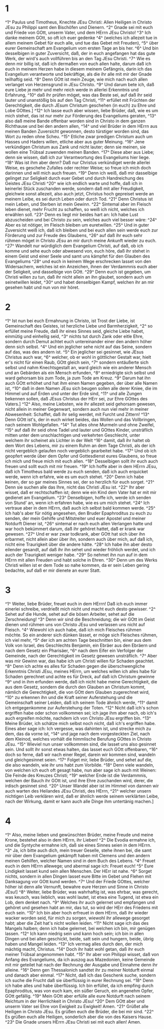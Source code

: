 # 1
^1^ Paulus und Timotheus, Knechte JEsu Christi: Allen Heiligen in Christo JEsu zu Philippi samt den Bischöfen und Dienern. ^2^ Gnade sei mit euch und Friede von GOtt, unserm Vater, und dem HErrn JEsu Christo! ^3^ Ich danke meinem GOtt, so oft ich euer gedenke ^4^ (welches ich allezeit tue in allem meinem Gebet für euch alle, und tue das Gebet mit Freuden), ^5^ über eurer Gemeinschaft am Evangelium vom ersten Tage an bis her. ^6^ Und bin desselbigen in guter Zuversicht, daß, der in euch angefangen hat das gute Werk, der wird's auch vollführen bis an den Tag JEsu Christi. ^7^ Wie es denn mir billig ist, daß ich dermaßen von euch allen halte, darum daß ich euch in meinem Herzen habe in diesem meinem Gefängnis, darin ich das Evangelium verantworte und bekräftige, als die ihr alle mit mir der Gnade teilhaftig seid. ^8^ Denn GOtt ist mein Zeuge, wie mich nach euch allen verlanget von Herzensgrund in JEsu Christo. ^9^ Und darum bete ich, daß eure Liebe je mehr und mehr reich werde in allerlei Erkenntnis und Erfahrung, ^10^ daß ihr prüfen möget, was das Beste sei, auf daß ihr seid lauter und unanstößig bis auf den Tag Christi, ^11^ erfüllet mit Früchten der Gerechtigkeit, die durch JEsum Christum geschehen (in euch) zu Ehre und Lobe GOttes.] ^12^ Ich lasse euch aber wissen, liebe Brüder, daß, wie es um mich stehet, das ist nur mehr zur Förderung des Evangeliums geraten, ^13^ also daß meine Bande offenbar worden sind in Christo in dem ganzen Richthause und bei den andern allen, ^14^ und viel Brüder in dem HErrn aus meinen Banden Zuversicht gewonnen, desto türstiger worden sind, das Wort zu reden ohne Scheu. ^15^ Etliche zwar predigen Christum auch um Hasses und Haders willen, etliche aber aus guter Meinung. ^16^ Jene verkündigen Christum aus Zank und nicht lauter; denn sie meinen, sie wollen eine Trübsal zuwenden meinen Banden. ^17^ Diese aber aus Liebe; denn sie wissen, daß ich zur Verantwortung des Evangeliums hier liege. ^18^ Was ist ihm aber denn? Daß nur Christus verkündiget werde allerlei Weise, es geschehe Zufalles oder rechter Weise; so freue ich mich doch darinnen und will mich auch freuen. ^19^ Denn ich weiß, daß mir dasselbige gelinget zur Seligkeit durch euer Gebet und durch Handreichung des Geistes JEsu Christi ^20^ wie ich endlich warte und hoffe, daß ich in keinerlei Stück zuschanden werde, sondern daß mit aller Freudigkeit, gleichwie sonst allezeit, also auch jetzt, Christus hoch gepreiset werde an meinem Leibe, es sei durch Leben oder durch Tod. ^21^ Denn Christus ist mein Leben, und Sterben ist mein Gewinn. ^22^ Sintemal aber im Fleisch leben dienet, mehr Frucht zu schaffen, so weiß ich nicht, welches ich erwählen soll. ^23^ Denn es liegt mir beides hart an: Ich habe Lust abzuscheiden und bei Christo zu sein, welches auch viel besser wäre: ^24^ Aber es ist nötiger, im Fleisch bleiben um euretwillen. ^25^ Und in guter Zuversicht weiß ich, daß ich bleiben und bei euch allen sein werde euch zur Förderung und zur Freude des Glaubens, ^26^ auf daß ihr euch sehr rühmen möget in Christo JEsu an mir durch meine Ankunft wieder zu euch. ^27^ Wandelt nur würdiglich dem Evangelium Christi, auf daß, ob ich komme und sehe euch oder abwesend von, euch höre, daß ihr stehet in einem Geist und einer Seele und samt uns kämpfet für den Glauben des Evangeliums ^28^ und euch in keinem Wege erschrecken lasset von den Widersachern, welches ist ein Anzeichen, ihnen der Verdammnis euch aber der Seligkeit, und dasselbige von GOtt. ^29^ Denn euch ist gegeben, um Christi willen zu tun, daß ihr nicht allein an ihn glaubet, sondern auch um seinetwillen leidet, ^30^ und habet denselbigen Kampf, welchen ihr an mir gesehen habt und nun von mir höret.

# 2
^1^ Ist nun bei euch Ermahnung in Christo, ist Trost der Liebe, ist Gemeinschaft des Geistes, ist herzliche Liebe und Barmherzigkeit, ^2^ so erfüllet meine Freude, daß ihr eines Sinnes seid, gleiche Liebe habet, einmütig und einhellig seid, ^3^ nichts tut durch Zank oder eitle Ehre, sondern durch Demut achtet euch untereinander einer den andern höher denn sich selbst. ^4^ Und ein jeglicher sehe nicht auf das Seine, sondern auf das, was des andern ist. ^5^ Ein jeglicher sei gesinnet, wie JEsus Christus auch war, ^6^ welcher, ob er wohl in göttlicher Gestalt war, hielt er's nicht für einen Raub, GOtt gleich sein, ^7^ sondern entäußerte sich selbst und nahm Knechtsgestalt an, ward gleich wie ein anderer Mensch und an Gebärden als ein Mensch erfunden, ^8^ erniedrigte sich selbst und ward gehorsam bis zum Tode, ja zum Tode am Kreuz. ^9^ Darum hat ihn auch GOtt erhöhet und hat ihm einen Namen gegeben, der über alle Namen ist, ^10^ daß in dem Namen JEsu sich beugen sollen alle derer Kniee, die im Himmel und auf Erden und unter der Erde sind, ^11^ und alle Zungen bekennen sollen, daß JEsus Christus der HErr sei, zur Ehre GOttes des Vaters.] ^12^ Also, meine Liebsten, wie ihr allezeit seid gehorsam gewesen, nicht allein in meiner Gegenwart, sondern auch nun viel mehr in meiner Abwesenheit: Schaffet, daß ihr selig werdet, mit Furcht und Zittern! ^13^ Denn GOtt ist's, der in euch wirket beides, das Wollen und das Vollbringen, nach seinem Wohlgefallen. ^14^ Tut alles ohne Murmeln und ohne Zweifel, ^15^ auf daß ihr seid ohne Tadel und lauter und GOttes Kinder, unsträflich mitten unter dem unschlachtigen und verkehrten Geschlecht, unter welchem ihr scheinet als Lichter in der Welt ^16^ damit, daß ihr haltet ob dem Wort des Lebens, mir zu einem Ruhm an dem Tage Christi, als der ich nicht vergeblich gelaufen noch vergeblich gearbeitet habe. ^17^ Und ob ich geopfert werde über dem Opfer und Gottesdienst eures Glaubens, so freue ich mich und freue mich mit euch allen. ^18^ Desselbigen sollt ihr euch auch freuen und sollt euch mit mir freuen. ^19^ Ich hoffe aber in dem HErrn JEsu, daß ich Timotheus bald werde zu euch senden, daß ich auch erquicket werde, wenn ich erfahre, wie es um euch stehet. ^20^ Denn ich habe keinen, der so gar meines Sinnes sei, der so herzlich für euch sorget. ^21^ Denn sie suchen alle das Ihre, nicht das Christi JEsu ist. ^22^ Ihr aber wisset, daß er rechtschaffen ist; denn wie ein Kind dem Vater hat er mit mir gedienet am Evangelium. ^23^ Denselbigen, hoffe ich, werde ich senden von Stund' an, wenn ich erfahren habe, wie es um mich stehet. ^24^ Ich vertraue aber in dem HErrn, daß auch ich selbst bald kommen werde. ^25^ Ich hab's aber für nötig angesehen, den Bruder Epaphroditus zu euch zu senden, der mein Gehilfe und Mitstreiter und euer Apostel und meiner Notdurft Diener ist, ^26^ sintemal er nach euch allen Verlangen hatte und war hoch bekümmert darum, daß ihr gehöret hattet, daß er krank war gewesen. ^27^ Und er war zwar todkrank, aber GOtt hat sich über ihn erbarmet, nicht allein aber über ihn, sondern auch über mich, auf daß ich, nicht eine Traurigkeit über die andere hätte. ^28^ Ich habe ihn aber desto eilender gesandt, auf daß ihr ihn sehet und wieder fröhlich werdet, und ich auch der Traurigkeit weniger habe. ^29^ So nehmet ihn nun auf in dem HErrn mit allen Freuden und habt solche in Ehren. ^30^ Denn um des Werks Christi willen ist er dem Tode so nahe kommen, da er sein Leben gering bedachte, auf daß er mir dienete an eurer Statt.

# 3
^1^ Weiter, liebe Brüder, freuet euch in dem HErrn! Daß ich euch immer einerlei schreibe, verdrießt mich nicht und macht euch desto gewisser. ^2^ Sehet auf die Hunde, sehet auf die bösen Arbeiter, sehet auf die Zerschneidung! ^3^ Denn wir sind die Beschneidung; die wir GOtt im Geist dienen und rühmen uns von Christo JEsu und verlassen uns nicht auf Fleisch. ^4^ Wiewohl ich auch habe, daß ich mich Fleisches rühmen möchte. So ein anderer sich dünken lässet, er möge sich Fleisches rühmen, ich viel mehr, ^5^ der ich am achten Tage beschnitten bin, einer aus dem Volk von Israel, des Geschlechts Benjamin, ein Ebräer aus den Ebräern und nach dem Gesetz ein Pharisäer, ^6^ nach dem Eifer ein Verfolger der Gemeinde, nach der Gerechtigkeit im Gesetz gewesen unsträflich. ^7^ Aber was mir Gewinn war, das habe ich um Christi willen für Schaden geachtet. ^8^ Denn ich achte es alles für Schaden gegen die überschwengliche Erkenntnis Christi JEsu, meines HErrn, um welches willen ich alles habe für Schaden gerechnet und achte es für Dreck, auf daß ich Christum gewinne ^9^ und in ihm erfunden werde, daß ich nicht habe meine Gerechtigkeit, die aus dem Gesetz, sondern die durch den Glauben an Christum kommt, nämlich die Gerechtigkeit, die von GOtt dem Glauben zugerechnet wird, ^10^ zu erkennen ihn und die Kraft seiner Auferstehung und die Gemeinschaft seiner Leiden, daß ich seinem Tode ähnlich werde, ^11^ damit ich entgegenkomme zur Auferstehung der Toten. ^12^ Nicht daß ich's schon ergriffen habe oder schon vollkommen sei; ich jage ihm aber nach, ob ich's auch ergreifen möchte, nachdem ich von Christo JEsu ergriffen bin. ^13^ Meine Brüder, ich schätze mich selbst noch nicht, daß ich's ergriffen habe. Eines aber sage ich: Ich vergesse, was dahinten ist, und strecke mich zu dem, das da vorne ist, ^14^ und jage nach dem vorgesteckten Ziel, nach dem Kleinod, welches vorhält die himmlische Berufung GOttes in Christo JEsu. ^15^ Wieviel nun unser vollkommen sind, die lasset uns also gesinnet sein. Und sollt ihr sonst etwas halten, das lasset euch GOtt offenbaren, ^16^ doch so ferne, daß wir nach einer Regel, darein wir kommen sind, wandeln und gleichgesinnet seien. ^17^ Folget mir, liebe Brüder, und sehet auf die, die also wandeln, wie ihr uns habt zum Vorbilde. ^18^ Denn viele wandeln, von welchen ich euch oft gesagt habe, nun aber sage ich auch mit Weinen: Die Feinde des Kreuzes Christi; ^19^ welcher Ende ist die Verdammnis, welchen der Bauch ihr GOtt ist, und ihre Ehre zuschanden wird, derer, die irdisch gesinnet sind. ^20^ Unser Wandel aber ist im Himmel von dannen wir auch warten des Heilandes JEsu Christi, des HErrn, ^21^ welcher unsern nichtigen Leib verklären wird, daß er ähnlich werde seinem verklärten Leibe, nach der Wirkung, damit er kann auch alle Dinge ihm untertänig machen.]

# 4
^1^ Also, meine lieben und gewünschten Brüder, meine Freude und meine Krone, bestehet also in dem HErrn, ihr Lieben! ^2^ Die Evodia ermahne ich, und die Syntyche ermahne ich, daß sie eines Sinnes seien in dem HErrn. ^3^ Ja, ich bitte auch dich, mein treuer Geselle, stehe ihnen bei, die samt mir über dem Evangelium gekämpft haben mit Clemens und den andern meinen Gehilfen, welcher Namen sind in dem Buch des Lebens. ^4^ Freuet euch in dem HErrn allewege; und abermal sage ich: Freuet euch! ^5^ Eure Lindigkeit lasset kund sein allen Menschen. Der HErr ist nahe. ^6^ Sorget nichts, sondern in allen Dingen lasset eure Bitte im Gebet und Flehen mit Danksagung vor GOtt kund werden. ^7^ Und der Friede GOttes, welcher höher ist denn alle Vernunft, bewahre eure Herzen und Sinne in Christo JEsu!] ^8^ Weiter, liebe Brüder, was wahrhaftig ist, was ehrbar, was gerecht, was keusch, was lieblich, was wohl lautet, ist etwa eine Tugend, ist etwa ein Lob, dem denket nach. ^9^ Welches ihr auch gelernet und empfangen und gehöret und gesehen habt an mir, das tut, so wird der HErr des Friedens mit euch sein. ^10^ Ich bin aber hoch erfreuet in dem HErrn, daß ihr wieder wacker worden seid, für mich zu sorgen, wiewohl ihr allewege gesorget habt; aber die Zeit hat's nicht wollen leiden. ^11^ Nicht sage ich das des Mangels halben; denn ich habe gelernet, bei welchen ich bin, mir genügen lassen. ^12^ Ich kann niedrig sein und kann hoch sein; ich bin in allen Dingen und bei allen geschickt, beide, satt sein und hungern, beide, übrig haben und Mangel leiden. ^13^ Ich vermag alles durch den, der mich mächtig macht, Christus. ^14^ Doch ihr habt wohl getan, daß ihr euch meiner Trübsal angenommen habt. ^15^ Ihr aber von Philippi wisset, daß von Anfang des Evangeliums, da ich auszog aus Mazedonien, keine Gemeinde mit mir geteilet hat nach der Rechnung der Ausgabe und Einnahme denn ihr alleine. ^16^ Denn gen Thessalonich sandtet ihr zu meiner Notdurft einmal und danach aber einmal. ^17^ Nicht, daß ich das Geschenk suche, sondern ich suche die Frucht daß sie überflüssig in eurer Rechnung sei. ^18^ Denn ich habe alles und habe überflüssig. Ich bin erfüllet, da ich empfing durch Epaphroditus, was von euch kam, ein süßer Geruch, ein angenehm Opfer, GOtt gefällig. ^19^ Mein GOtt aber erfülle alle eure Notdurft nach seinem Reichtum in der Herrlichkeit in Christo JEsu! ^20^ Dem GOtt aber und unserm Vater sei Ehre von Ewigkeit zu Ewigkeit! Amen. ^21^ Grüßet alle Heiligen in Christo JEsu. Es grüßen euch die Brüder, die bei mir sind. ^22^ Es grüßen euch alle Heiligen, sonderlich aber die von des Kaisers Hause. ^23^ Die Gnade unsers HErrn JEsu Christi sei mit euch allen! Amen.